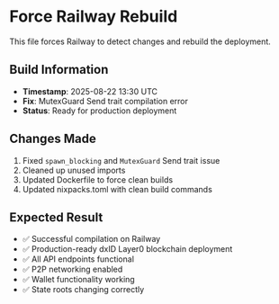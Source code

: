 # Force Railway Rebuild

This file forces Railway to detect changes and rebuild the deployment.

## Build Information
- **Timestamp**: 2025-08-22 13:30 UTC
- **Fix**: MutexGuard Send trait compilation error
- **Status**: Ready for production deployment

## Changes Made
1. Fixed `spawn_blocking` and `MutexGuard` Send trait issue
2. Cleaned up unused imports
3. Updated Dockerfile to force clean builds
4. Updated nixpacks.toml with clean build commands

## Expected Result
- ✅ Successful compilation on Railway
- ✅ Production-ready dxID Layer0 blockchain deployment
- ✅ All API endpoints functional
- ✅ P2P networking enabled
- ✅ Wallet functionality working
- ✅ State roots changing correctly
